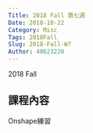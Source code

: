 ```yaml
---
Title: 2018 Fall 第七週
Date: 2018-10-22
Category: Misc
Tags: 2018Fall
Slug: 2018-Fall-W7
Author: 40623220
---
```


2018 Fall 

<!-- PELICAN_END_SUMMARY -->

課程內容
----
Onshape練習


